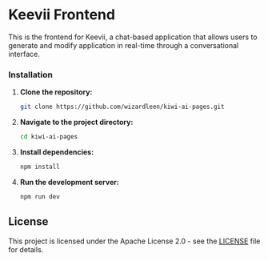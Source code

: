 # Keevii Frontend

This is the frontend for Keevii, a chat-based application that allows users to generate and modify application in real-time through a conversational interface.

### Installation

1.  **Clone the repository:**
    ```bash
    git clone https://github.com/wizardleen/kiwi-ai-pages.git
    ```

2.  **Navigate to the project directory:**
    ```bash
    cd kiwi-ai-pages
    ```

3.  **Install dependencies:**
    ```bash
    npm install
    ```

4.  **Run the development server:**
    ```bash
    npm run dev
    ```

## License

This project is licensed under the Apache License 2.0 - see the [LICENSE](LICENSE) file for details.
